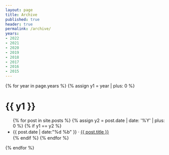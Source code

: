 ```yaml
---
layout: page
title: Archive
published: true
header: true 
permalink: /archive/
years:
- 2022
- 2021
- 2020
- 2019
- 2018
- 2017
- 2016
- 2015
---
```


{% for year in page.years %}
{% assign y1 = year | plus: 0 %}
# {{ y1 }}
<ul>
{% for post in site.posts %}
	{% assign y2 = post.date | date: '%Y' | plus: 0 %}
	{% if y1 == y2 %}
		<li style="line-height:1.5em">{{ post.date | date:"%d %b" }} &middot; <a href="{{ post.url }}">{{ post.title }}</a></li>
	{% endif %}
{% endfor %}
</ul>
{% endfor %}